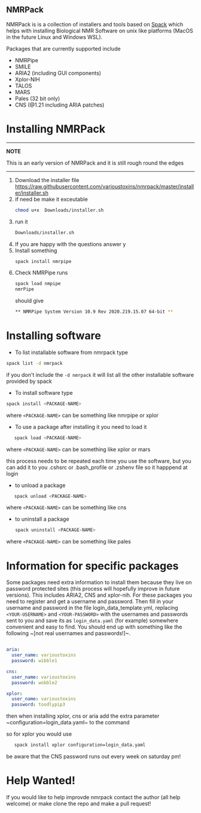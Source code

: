 ## NMRPack

NMRPack is is a collection of installers and tools based on [Spack](https://spack.io) which helps with installing Biological NMR Software on unix like platforms (MacOS in the future Linux and Windows WSL).

Packages that are currently supported include

* NMRPipe
* SMILE
* ARIA2 (including GUI components)
* Xplor-NIH
* TALOS
* MARS 
* Pales (32 bit only)
* CNS (@1.21 including ARIA patches)

# Installing NMRPack

---
**NOTE**

This is an early version of NMRPack and it is still rough round the edges

---

1. Download the installer file https://raw.githubusercontent.com/varioustoxins/nmrpack/master/installer/installer.sh
2. if need be make it exceutable 
   ```bash
   chmod u+x  Downloads/installer.sh
   ```
3. run it 
   ```bash
   Downloads/installer.sh
   ```
4. If you are happy with the questions answer y
5. Install something
    ```bash
    spack install nmrpipe
    ```
6. Check NMRPipe runs
    ```bash
    spack load nmpipe
    nmrPipe
    ```
    should give
    ```bash
    ** NMRPipe System Version 10.9 Rev 2020.219.15.07 64-bit **
    ```
# Installing software

* To list installable software from nmrpack type 

```bash
spack list -d nmrpack
```

if you don't include the ```-d nmrpack``` it will list all the other installable software provided by spack

* To install software type

```bash
spack install <PACKAGE-NAME>
```

where ```<PACKAGE-NAME>``` can be something like nmrpipe or xplor
   
* To use a package after installing it you need to load it
 
```bash
   spack load <PACKAGE-NAME>
   ```
   
where ```<PACKAGE-NAME>``` can be something like xplor or mars
   
this process needs to be repeated each time you use the software, but you can add it to you .cshsrc or .bash_profile or .zshenv file so it happpend at login
   
* to unload a package 

```bash
   spack unload <PACKAGE-NAME>
   ```

where ```<PACKAGE-NAME>``` can be something like cns
   
* to uninstall a package

   ```bash
   spack uninstall <PACKAGE-NAME>
   ```

where ```<PACKAGE-NAME>``` can be something like pales
   
# Information for specific packages

Some packages need extra information to install them because they live on password protected sites (this process will hopefully improve in future versions).
This includes ARIA2, CNS and xplor-nih. For these packages you need to register and get a username and password. Then fill in your username and password in the file login_data_template.yml, replacing ```<YOUR-USERNAME>``` and ```<YOUR-PASSWORD>``` with the usernames and passwords sent to you and save its as ```login_data.yaml``` (for example) somewhere convenient and easy to find. You should end up with something like the following ~[not real usernames and passwords!]~.

```yaml

aria:
  user_name: varioustoxins
  password: wibble1

cns:
  user_name: varioustoxins
  password: wobble2

xplor:
  user_name: varioustoxins
  password: toodlypip3
```

then when installing xplor, cns or aria add the extra parameter ~configuration=login_data.yaml~ to the command

so for xplor you would use

```bash
   spack install xplor configuration=login_data.yaml
   ```

be aware that the CNS password runs out every week on saturday pm!


# Help Wanted!

If you would like to help improvde nmrpack contact the author (all help welcome) or make clone the repo and make a pull request!
